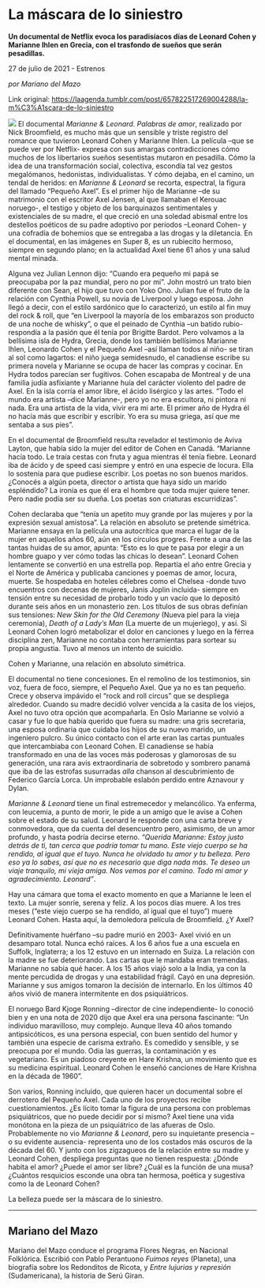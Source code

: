 # La máscara de lo siniestro

**Un documental de Netflix evoca los paradisíacos días de Leonard Cohen y Marianne Ihlen en Grecia, con el trasfondo de sueños que serán pesadillas.**

27 de julio de 2021 - Estrenos

_por Mariano del Mazo_

Link original: https://laagenda.tumblr.com/post/657822517269004288/la-m%C3%A1scara-de-lo-siniestro

![](https://64.media.tumblr.com/7ae325ac69aaa430884c9edba0fce9d4/f08cc276fb97257a-32/s500x750/a07be5c9eb7c532b3bccc4c2f515ae9e9f5373fb.png)
El documental *Marianne & Leonard. Palabras de amor*, realizado por Nick Broomfield, es mucho más que un sensible y triste registro del romance que tuvieron Leonard Cohen y Marianne Ihlen. La película –que se puede ver por Netflix- expresa con sus amargas contradicciones cómo muchos de los libertarios sueños sesentistas mutaron en pesadilla. Cómo la idea de una transformación social, colectiva, escondía tal vez gestos megalómanos, hedonistas, individualistas. Y cómo dejaba, en el camino, un tendal de heridos: en *Marianne & Leonard* se recorta, espectral, la figura del llamado “Pequeño Axel”. Es el primer hijo de Marianne –de su matrimonio con el escritor Axel Jensen, al que llamaban el Kerouac noruego-, el testigo y objeto de los barquinazos sentimentales y existenciales de su madre, el que creció en una soledad abismal entre los destellos poéticos de su padre adoptivo por períodos –Leonard Cohen- y una cofradía de bohemios que se entregaba a las drogas y la diletancia. En el documental, en las imágenes en Super 8, es un rubiecito hermoso, siempre en segundo plano; en la actualidad Axel tiene 61 años y una salud mental minada. 

Alguna vez Julian Lennon dijo: “Cuando era pequeño mi papá se preocupaba por la paz mundial, pero no por mí”. John mostró un trato bien diferente con Sean, el hijo que tuvo con Yoko Ono. Julian fue el fruto de la relación con Cynthia Powell, su novia de Liverpool y luego esposa. John llegó a decir, con el estilo sardónico que lo caracterizó, un estilo al fin muy del rock & roll, que “en Liverpool la mayoría de los embarazos son producto de una noche de whisky”, o que el peinado de Cynthia –un batido rubio- respondía a la pasión que él tenía por Brigitte Bardot. Pero volvamos a la bellísima isla de Hydra, Grecia, donde los también bellísimos Marianne Ihlen, Leonardo Cohen y el Pequeño Axel –así llaman todos al niño- se tiran al sol como lagartos: el niño juega semidesnudo, el canadiense escribe su primera novela y Marianne se ocupa de hacer las compras y cocinar. En Hydra todos parecían ser fugitivos. Cohen escapaba de Montreal y de una familia judía asfixiante y Marianne huía del carácter violento del padre de Axel. En la isla corría el amor libre, el ácido lisérgico y las artes. “Todo el mundo era artista –dice Marianne-, pero yo no era escultora, ni pintora ni nada. Era una artista de la vida, vivir era mi arte. El primer año de Hydra él no hacía más que escribir y escribir. Yo era su musa griega, así que me sentaba a sus pies”.

En el documental de Broomfield resulta revelador el testimonio de Aviva Layton, que había sido la mujer del editor de Cohen en Canadá. “Marianne hacía todo. Le traía cestas con fruta y agua mientras él tenía fiebre. Leonard iba de ácido y de speed casi siempre y entró en una especie de locura. Ella lo sostenía para que pudiese escribir. Los poetas no son buenos maridos. ¿Conocés a algún poeta, director o artista que haya sido un marido espléndido? La ironía es que él era el hombre que toda mujer quiere tener. Pero nadie podía ser su dueña. Los poetas son criaturas escurridizas”.

Cohen declaraba que “tenía un apetito muy grande por las mujeres y por la expresión sexual amistosa”. La relación en absoluto se pretende simétrica. Marianne ensaya en la película una autocrítica que marca el lugar de la mujer en aquellos años 60, aún en los círculos progres. Frente a una de las tantas huidas de su amor, apunta: “Esto es lo que te pasa por elegir a un hombre guapo y ver cómo todas las chicas lo desean”. Leonard Cohen lentamente se convertió en una estrella pop. Repartía el año entre Grecia y el Norte de América y publicaba canciones y poemas de amor, locura, muerte. Se hospedaba en hoteles célebres como el Chelsea -donde tuvo encuentros con decenas de mujeres, Janis Joplin incluida- siempre en tensión entre su necesidad de probarlo todo y un vacío que lo depositó durante seis años en un monasterio zen. Los títulos de sus obras definían sus tensiones: *New Skin for the Old Ceremony* (Nueva piel para la vieja ceremonia), *Death of a Lady’s Man* (La muerte de un mujeriego), y así. Si Leonard Cohen logró metabolizar el dolor en canciones y luego en la férrea disciplina zen, Marianne no contaba con herramientas para sortear su propia angustia. Tuvo al menos un intento de suicidio.

Cohen y Marianne, una relación en absoluto simétrica.

El documental no tiene concesiones. En el remolino de los testimonios, sin voz, fuera de foco, siempre, el Pequeño Axel. Que ya no es tan pequeño. Crece y observa impávido el “rock and roll circus” que se despliega alrededor. Cuando su madre decidió volver vencida a la casita de los viejos, Axel no tuvo otra opción que acompañarla. En Oslo Marianne se volvió a casar y fue lo que había querido que fuera su madre: una gris secretaria, una esposa ordinaria que cuidaba los hijos de su nuevo marido, un ingeniero pulcro. Su único contacto con el arte eran las cartas puntuales que intercambiaba con Leonard Cohen. El canadiense se había transformado en una de las voces más poderosas y glamorosas de su generación, una rara avis extraordinaria de sobretodo y sombrero panamá que iba de las estrofas susurradas *alla* chanson al descubrimiento de Federico García Lorca. Un improbable eslabón perdido entre Aznavour y Dylan.

*Marianne & Leonard* tiene un final estremecedor y melancólico. Ya enferma, con leucemia, a punto de morir, le pide a un amigo que le avise a Cohen sobre el estado de su salud. Leonard le responde con una carta breve y conmovedora, que da cuenta del desencuentro pero, asimismo, de un amor profundo, y hasta podría decirse eterno. *“Querida Marianne: Estoy justo detrás de ti, tan cerca que podría tomar tu mano. Este viejo cuerpo se ha rendido, al igual que el tuyo. Nunca he olvidado tu amor y tu belleza. Pero eso ya lo sabes, así que no es necesario que diga nada más. Te deseo un viaje tranquilo, mi vieja amiga. Nos vemos por el camino. Todo mi amor y agradecimiento. Leonard”*.

Hay una cámara que toma el exacto momento en que a Marianne le leen el texto. La mujer sonríe, serena y feliz. A los pocos días muere. A los tres meses (“este viejo cuerpo se ha rendido, al igual que el tuyo”) muere Leonard Cohen. Hasta aquí, la demoledora película de Broomfield. ¿Y Axel?

Definitivamente huérfano –su padre murió en 2003- Axel vivió en un desamparo total. Nunca echó raíces. A los 6 años fue a una escuela en Suffolk, Inglaterra; a los 12 estuvo en un internado en Suiza. La relación con la madre se fue deteriorando. Las cartas que le mandaba eran tremendas. Marianne no sabía qué hacer. A los 15 años viajó solo a la India, ya con la mente percudida de drogas y una estabilidad frágil. Cayó en una depresión. Marianne y sus amigos tomaron la decisión de internarlo. En los últimos 40 años vivió de manera intermitente en dos psiquiátricos.

El noruego Bard Kjoge Ronning –director de cine independiente- lo conoció bien y en una nota de 2020 dijo que Axel era una persona fascinante: “Un individuo maravilloso, muy complejo. Aunque lleva 40 años tomando antipsicóticos, es una persona especial, con buen sentido del humor y también una especie de carisma extraño. Es comedido y sensible, y se preocupa por el mundo. Odia las guerras, la contaminación y es vegetariano. Es un piadoso creyente en Hare Krishna, un movimiento que es su medicina espiritual. Leonard Cohen le enseñó canciones de Hare Krishna en la década de 1960”.

Son varios, Ronning incluido, que quieren hacer un documental sobre el derrotero del Pequeño Axel. Cada uno de los proyectos recibe cuestionamientos. ¿Es lícito tomar la figura de una persona con problemas psiquiátricos, que no puede decidir por sí mismo? Axel tiene una vida monótona en la pieza de un psiquiátrico de las afueras de Oslo. Probablemente no vio *Marianne & Leonard*, pero su inquietante presencia –o su evidente ausencia- representa uno de los costados más oscuros de la década del 60. Y junto con los zigzagueos de la relación entre su madre y Leonard Cohen, despliega preguntas que no tienen respuesta: ¿Dónde habita el amor? ¿Puede el amor ser libre? ¿Cuál es la función de una musa? ¿Cuántos resquicios esconde una obra tan hermosa, poética y sugestiva como la de Leonard Cohen?

La belleza puede ser la máscara de lo siniestro.

  




---

 Mariano del Mazo
-----------------

 Mariano del Mazo conduce el programa Flores Negras, en Nacional Folklórica. Escribió con Pablo Perantuono *Fuimos reyes* (Planeta), una biografía sobre los Redonditos de Ricota, y *Entre lujurias y represión* (Sudamericana), la historia de Serú Giran.

